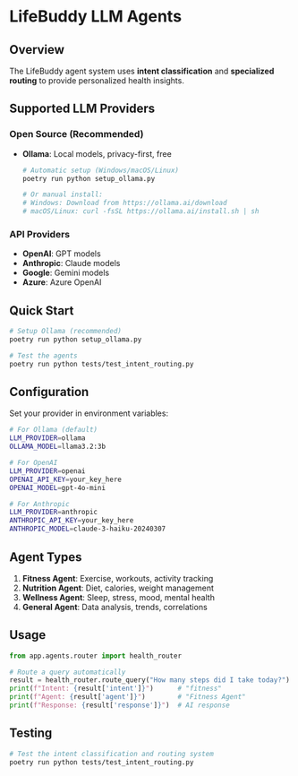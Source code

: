 # LifeBuddy LLM Agents

## Overview

The LifeBuddy agent system uses **intent classification** and **specialized routing** to provide personalized health insights.

## Supported LLM Providers

### Open Source (Recommended)
- **Ollama**: Local models, privacy-first, free
  ```bash
  # Automatic setup (Windows/macOS/Linux)
  poetry run python setup_ollama.py
  
  # Or manual install:
  # Windows: Download from https://ollama.ai/download
  # macOS/Linux: curl -fsSL https://ollama.ai/install.sh | sh
  ```

### API Providers
- **OpenAI**: GPT models
- **Anthropic**: Claude models  
- **Google**: Gemini models
- **Azure**: Azure OpenAI

## Quick Start

```bash
# Setup Ollama (recommended)
poetry run python setup_ollama.py

# Test the agents
poetry run python tests/test_intent_routing.py
```

## Configuration

Set your provider in environment variables:

```bash
# For Ollama (default)
LLM_PROVIDER=ollama
OLLAMA_MODEL=llama3.2:3b

# For OpenAI
LLM_PROVIDER=openai
OPENAI_API_KEY=your_key_here
OPENAI_MODEL=gpt-4o-mini

# For Anthropic
LLM_PROVIDER=anthropic
ANTHROPIC_API_KEY=your_key_here
ANTHROPIC_MODEL=claude-3-haiku-20240307
```

## Agent Types

1. **Fitness Agent**: Exercise, workouts, activity tracking
2. **Nutrition Agent**: Diet, calories, weight management  
3. **Wellness Agent**: Sleep, stress, mood, mental health
4. **General Agent**: Data analysis, trends, correlations

## Usage

```python
from app.agents.router import health_router

# Route a query automatically
result = health_router.route_query("How many steps did I take today?")
print(f"Intent: {result['intent']}")      # "fitness"
print(f"Agent: {result['agent']}")        # "Fitness Agent"
print(f"Response: {result['response']}")  # AI response
```

## Testing

```bash
# Test the intent classification and routing system
poetry run python tests/test_intent_routing.py
``` 